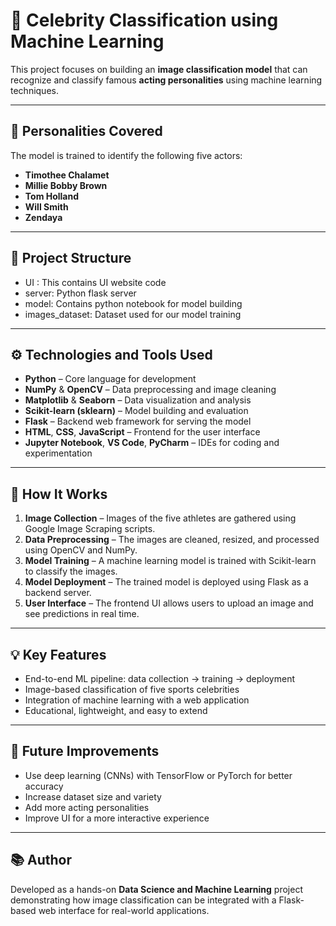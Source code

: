 # 🧠 Celebrity Classification using Machine Learning

This project focuses on building an **image classification model** that can recognize and classify famous **acting personalities** using machine learning techniques.

---

## 🏅 Personalities Covered

The model is trained to identify the following five actors:

- **Timothee Chalamet**
- **Millie Bobby Brown**
- **Tom Holland**
- **Will Smith**
- **Zendaya**

---

## 📁 Project Structure

- UI : This contains UI website code
- server: Python flask server
- model: Contains python notebook for model building
- images_dataset: Dataset used for our model training

---

## ⚙️ Technologies and Tools Used

- **Python** – Core language for development  
- **NumPy** & **OpenCV** – Data preprocessing and image cleaning  
- **Matplotlib** & **Seaborn** – Data visualization and analysis  
- **Scikit-learn (sklearn)** – Model building and evaluation  
- **Flask** – Backend web framework for serving the model  
- **HTML**, **CSS**, **JavaScript** – Frontend for the user interface  
- **Jupyter Notebook**, **VS Code**, **PyCharm** – IDEs for coding and experimentation  

---

## 🚀 How It Works

1. **Image Collection** – Images of the five athletes are gathered using Google Image Scraping scripts.  
2. **Data Preprocessing** – The images are cleaned, resized, and processed using OpenCV and NumPy.  
3. **Model Training** – A machine learning model is trained with Scikit-learn to classify the images.  
4. **Model Deployment** – The trained model is deployed using Flask as a backend server.  
5. **User Interface** – The frontend UI allows users to upload an image and see predictions in real time.

---

## 💡 Key Features

- End-to-end ML pipeline: data collection → training → deployment  
- Image-based classification of five sports celebrities  
- Integration of machine learning with a web application  
- Educational, lightweight, and easy to extend  

---

## 🧩 Future Improvements

- Use deep learning (CNNs) with TensorFlow or PyTorch for better accuracy  
- Increase dataset size and variety  
- Add more acting personalities  
- Improve UI for a more interactive experience  

---

## 📚 Author

Developed as a hands-on **Data Science and Machine Learning** project demonstrating how image classification can be integrated with a Flask-based web interface for real-world applications.
